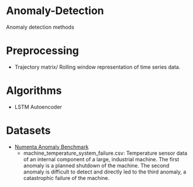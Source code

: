 # Anomaly-Detection
Anomaly detection methods

# Preprocessing
* Trajectory matrix/ Rolling window representation of time series data.

# Algorithms
* LSTM Autoencoder

# Datasets
* [Numenta Anomaly Benchmark](https://github.com/numenta/NAB)
    * machine_temperature_system_failure.csv: Temperature sensor data of an internal component of a large, industrial machine. The first anomaly is a planned shutdown of the machine. The second anomaly is difficult to detect and directly led to the third anomaly, a catastrophic failure of the machine.
